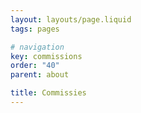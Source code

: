 ```yaml
---
layout: layouts/page.liquid
tags: pages

# navigation
key: commissions
order: "40"
parent: about

title: Commissies
---
```

